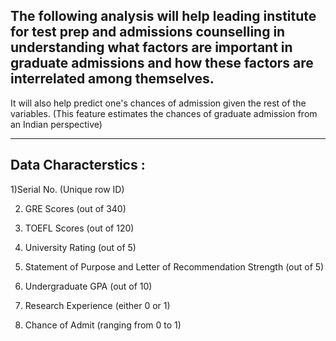 
The following analysis will help leading institute for test prep and admissions counselling in understanding what factors are important in graduate admissions and how these factors are interrelated among themselves.
-

It will also help predict one's chances of admission given the rest of the variables.
(This feature estimates the chances of graduate admission from an Indian perspective)


-------------------------
Data Characterstics :
-------------------------

1)Serial No. (Unique row ID)

2) GRE Scores (out of 340)

3) TOEFL Scores (out of 120)

4) University Rating (out of 5)

5) Statement of Purpose and Letter of Recommendation Strength (out of 5)

6) Undergraduate GPA (out of 10)

7) Research Experience (either 0 or 1)

8) Chance of Admit (ranging from 0 to 1)

 
